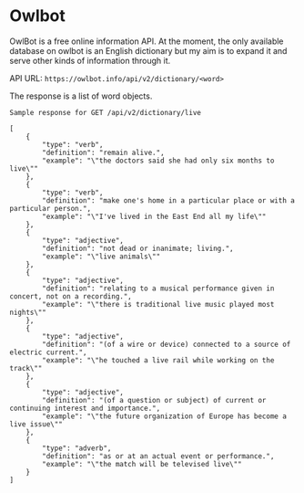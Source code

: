 # Owlbot

OwlBot is a free online information API. At the moment, the only available database on owlbot is an English dictionary but my aim is to expand it and serve other kinds of information through it.

API URL: `https://owlbot.info/api/v2/dictionary/<word>`

The response is a list of word objects.

```
Sample response for GET /api/v2/dictionary/live

[
    {
        "type": "verb",
        "definition": "remain alive.",
        "example": "\"the doctors said she had only six months to live\""
    },
    {
        "type": "verb",
        "definition": "make one's home in a particular place or with a particular person.",
        "example": "\"I've lived in the East End all my life\""
    },
    {
        "type": "adjective",
        "definition": "not dead or inanimate; living.",
        "example": "\"live animals\""
    },
    {
        "type": "adjective",
        "definition": "relating to a musical performance given in concert, not on a recording.",
        "example": "\"there is traditional live music played most nights\""
    },
    {
        "type": "adjective",
        "definition": "(of a wire or device) connected to a source of electric current.",
        "example": "\"he touched a live rail while working on the track\""
    },
    {
        "type": "adjective",
        "definition": "(of a question or subject) of current or continuing interest and importance.",
        "example": "\"the future organization of Europe has become a live issue\""
    },
    {
        "type": "adverb",
        "definition": "as or at an actual event or performance.",
        "example": "\"the match will be televised live\""
    }
]
```
